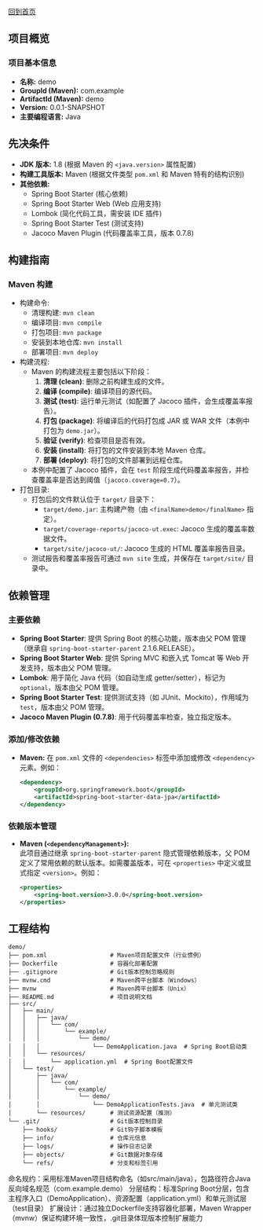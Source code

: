[回到首页](../../README.md)

## 项目概览
### 项目基本信息
- **名称:** demo
- **GroupId (Maven):** com.example
- **ArtifactId (Maven):** demo
- **Version:** 0.0.1-SNAPSHOT
- **主要编程语言:** Java

## 先决条件
- **JDK 版本:** 1.8 (根据 Maven 的 `<java.version>` 属性配置)
- **构建工具版本:** Maven (根据文件类型 `pom.xml` 和 Maven 特有的结构识别)
- **其他依赖:** 
  - Spring Boot Starter (核心依赖)
  - Spring Boot Starter Web (Web 应用支持)
  - Lombok (简化代码工具，需安装 IDE 插件)
  - Spring Boot Starter Test (测试支持)
  - Jacoco Maven Plugin (代码覆盖率工具，版本 0.7.8)

## 构建指南
### Maven 构建
- 构建命令:
    - 清理构建: `mvn clean`
    - 编译项目: `mvn compile`
    - 打包项目: `mvn package`
    - 安装到本地仓库: `mvn install`
    - 部署项目: `mvn deploy`
- 构建流程: 
    - Maven 的构建流程主要包括以下阶段：
        1. **清理 (clean)**: 删除之前构建生成的文件。
        2. **编译 (compile)**: 编译项目的源代码。
        3. **测试 (test)**: 运行单元测试（如配置了 Jacoco 插件，会生成覆盖率报告）。
        4. **打包 (package)**: 将编译后的代码打包成 JAR 或 WAR 文件（本例中打包为 `demo.jar`）。
        5. **验证 (verify)**: 检查项目是否有效。
        6. **安装 (install)**: 将打包的文件安装到本地 Maven 仓库。
        7. **部署 (deploy)**: 将打包的文件部署到远程仓库。
    - 本例中配置了 Jacoco 插件，会在 `test` 阶段生成代码覆盖率报告，并检查覆盖率是否达到阈值（`jacoco.coverage=0.7`）。
- 打包目录: 
    - 打包后的文件默认位于 `target/` 目录下：
        - `target/demo.jar`: 主构建产物（由 `<finalName>demo</finalName>` 指定）。
        - `target/coverage-reports/jacoco-ut.exec`: Jacoco 生成的覆盖率数据文件。
        - `target/site/jacoco-ut/`: Jacoco 生成的 HTML 覆盖率报告目录。
    - 测试报告和覆盖率报告可通过 `mvn site` 生成，并保存在 `target/site/` 目录中。

## 依赖管理
### 主要依赖
- **Spring Boot Starter**: 提供 Spring Boot 的核心功能，版本由父 POM 管理（继承自 `spring-boot-starter-parent` 2.1.6.RELEASE）。
- **Spring Boot Starter Web**: 提供 Spring MVC 和嵌入式 Tomcat 等 Web 开发支持，版本由父 POM 管理。
- **Lombok**: 用于简化 Java 代码（如自动生成 getter/setter），标记为 `optional`，版本由父 POM 管理。
- **Spring Boot Starter Test**: 提供测试支持（如 JUnit、Mockito），作用域为 `test`，版本由父 POM 管理。
- **Jacoco Maven Plugin (0.7.8)**: 用于代码覆盖率检查，独立指定版本。

### 添加/修改依赖
- **Maven:** 在 `pom.xml` 文件的 `<dependencies>` 标签中添加或修改 `<dependency>` 元素。例如：
  ```xml
  <dependency>
      <groupId>org.springframework.boot</groupId>
      <artifactId>spring-boot-starter-data-jpa</artifactId>
  </dependency>
  ```

### 依赖版本管理
- **Maven (`<dependencyManagement>`):**  
  此项目通过继承 `spring-boot-starter-parent` 隐式管理依赖版本，父 POM 定义了常用依赖的默认版本。如需覆盖版本，可在 `<properties>` 中定义或显式指定 `<version>`。例如：
  ```xml
  <properties>
      <spring-boot.version>3.0.0</spring-boot.version>
  </properties>
  ```



## 工程结构

```
demo/
├── pom.xml                  # Maven项目配置文件（行业惯例）
├── Dockerfile               # 容器化部署配置
├── .gitignore               # Git版本控制忽略规则
├── mvnw.cmd                 # Maven跨平台脚本（Windows）
├── mvnw                     # Maven跨平台脚本（Unix）
├── README.md                # 项目说明文档
├── src/
│   ├── main/
│   │   ├── java/
│   │   │   └── com/
│   │   │       └── example/
│   │   │           └── demo/
│   │   │               └── DemoApplication.java  # Spring Boot启动类
│   │   └── resources/
│   │       └── application.yml  # Spring Boot配置文件
│   └── test/
│       ├── java/
│       │   └── com/
│       │       └── example/
│       │           └── demo/
│       │               └── DemoApplicationTests.java  # 单元测试类
│       └── resources/       # 测试资源配置（推测）
└── .git/                    # Git版本控制目录
    ├── hooks/               # Git钩子脚本模板
    ├── info/                # 仓库元信息
    ├── logs/                # 操作日志记录
    ├── objects/             # Git数据对象存储
    └── refs/                # 分支和标签引用
```

命名规约：采用标准Maven项目结构命名（如src/main/java），包路径符合Java反向域名规范（com.example.demo）
分层结构：标准Spring Boot分层，包含主程序入口（DemoApplication）、资源配置（application.yml）和单元测试层（test目录）
扩展设计：通过独立Dockerfile支持容器化部署，Maven Wrapper（mvnw）保证构建环境一致性，.git目录体现版本控制扩展能力